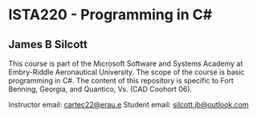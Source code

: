# ISTA220 - Programming in C#

## James B Silcott

This course is part of the Microsoft Software and Systems Academy at Embry-Riddle Aeronautical University. 
The scope of the course is basic programming in C#. 
The content of this repository is specific to Fort Benning, Georgia, and Quantico, Vs. (CAD Coohort 06). 

Instructor email: cartec22@erau.e
Student email: silcott.jb@outlook.com